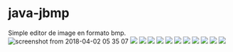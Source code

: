 # java-jbmp
Simple editor de image en formato bmp.
![screenshot from 2018-04-02 05 35 07](https://user-images.githubusercontent.com/34853850/38189826-101d0c50-3638-11e8-923c-04f6210b8134.png)
![](https://sonarcloud.io/api/project_badges/measure?project=com.maxicorrea%3AJbmp&metric=code_smells) 
![](https://sonarcloud.io/api/project_badges/measure?project=com.maxicorrea%3AJbmp&metric=coverage)
![](https://sonarcloud.io/api/project_badges/measure?project=com.maxicorrea%3AJbmp&metric=duplicated_lines_density)
![](https://sonarcloud.io/api/project_badges/measure?project=com.maxicorrea%3AJbmp&metric=ncloc)
![](https://sonarcloud.io/api/project_badges/measure?project=com.maxicorrea%3AJbmp&metric=sqale_rating)
![](https://sonarcloud.io/api/project_badges/measure?project=com.maxicorrea%3AJbmp&metric=alert_status)
![](https://sonarcloud.io/api/project_badges/measure?project=com.maxicorrea%3AJbmp&metric=reliability_rating)
![](https://sonarcloud.io/api/project_badges/measure?project=com.maxicorrea%3AJbmp&metric=security_rating)
![](https://sonarcloud.io/api/project_badges/measure?project=com.maxicorrea%3AJbmp&metric=sqale_index)
![](https://sonarcloud.io/api/project_badges/measure?project=com.maxicorrea%3AJbmp&metric=vulnerabilities)
![](https://sonarcloud.io/api/project_badges/measure?project=com.maxicorrea%3AJbmp&metric=bugs)
